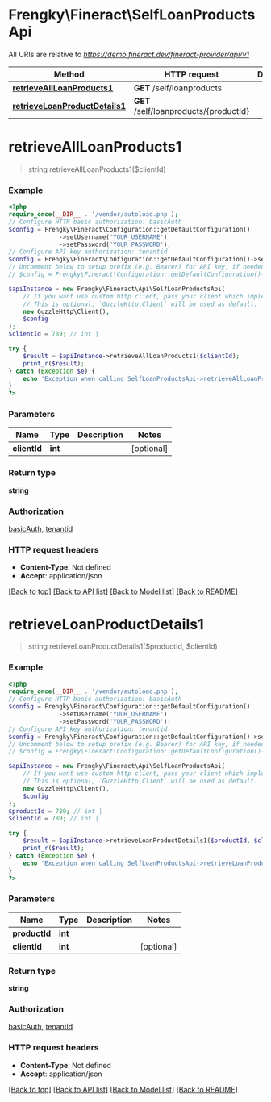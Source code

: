 # Frengky\Fineract\SelfLoanProductsApi

All URIs are relative to *https://demo.fineract.dev/fineract-provider/api/v1*

Method | HTTP request | Description
------------- | ------------- | -------------
[**retrieveAllLoanProducts1**](SelfLoanProductsApi.md#retrieveallloanproducts1) | **GET** /self/loanproducts | 
[**retrieveLoanProductDetails1**](SelfLoanProductsApi.md#retrieveloanproductdetails1) | **GET** /self/loanproducts/{productId} | 

# **retrieveAllLoanProducts1**
> string retrieveAllLoanProducts1($clientId)



### Example
```php
<?php
require_once(__DIR__ . '/vendor/autoload.php');
// Configure HTTP basic authorization: basicAuth
$config = Frengky\Fineract\Configuration::getDefaultConfiguration()
              ->setUsername('YOUR_USERNAME')
              ->setPassword('YOUR_PASSWORD');
// Configure API key authorization: tenantid
$config = Frengky\Fineract\Configuration::getDefaultConfiguration()->setApiKey('fineract-platform-tenantid', 'YOUR_API_KEY');
// Uncomment below to setup prefix (e.g. Bearer) for API key, if needed
// $config = Frengky\Fineract\Configuration::getDefaultConfiguration()->setApiKeyPrefix('fineract-platform-tenantid', 'Bearer');

$apiInstance = new Frengky\Fineract\Api\SelfLoanProductsApi(
    // If you want use custom http client, pass your client which implements `GuzzleHttp\ClientInterface`.
    // This is optional, `GuzzleHttp\Client` will be used as default.
    new GuzzleHttp\Client(),
    $config
);
$clientId = 789; // int | 

try {
    $result = $apiInstance->retrieveAllLoanProducts1($clientId);
    print_r($result);
} catch (Exception $e) {
    echo 'Exception when calling SelfLoanProductsApi->retrieveAllLoanProducts1: ', $e->getMessage(), PHP_EOL;
}
?>
```

### Parameters

Name | Type | Description  | Notes
------------- | ------------- | ------------- | -------------
 **clientId** | **int**|  | [optional]

### Return type

**string**

### Authorization

[basicAuth](../../README.md#basicAuth), [tenantid](../../README.md#tenantid)

### HTTP request headers

 - **Content-Type**: Not defined
 - **Accept**: application/json

[[Back to top]](#) [[Back to API list]](../../README.md#documentation-for-api-endpoints) [[Back to Model list]](../../README.md#documentation-for-models) [[Back to README]](../../README.md)

# **retrieveLoanProductDetails1**
> string retrieveLoanProductDetails1($productId, $clientId)



### Example
```php
<?php
require_once(__DIR__ . '/vendor/autoload.php');
// Configure HTTP basic authorization: basicAuth
$config = Frengky\Fineract\Configuration::getDefaultConfiguration()
              ->setUsername('YOUR_USERNAME')
              ->setPassword('YOUR_PASSWORD');
// Configure API key authorization: tenantid
$config = Frengky\Fineract\Configuration::getDefaultConfiguration()->setApiKey('fineract-platform-tenantid', 'YOUR_API_KEY');
// Uncomment below to setup prefix (e.g. Bearer) for API key, if needed
// $config = Frengky\Fineract\Configuration::getDefaultConfiguration()->setApiKeyPrefix('fineract-platform-tenantid', 'Bearer');

$apiInstance = new Frengky\Fineract\Api\SelfLoanProductsApi(
    // If you want use custom http client, pass your client which implements `GuzzleHttp\ClientInterface`.
    // This is optional, `GuzzleHttp\Client` will be used as default.
    new GuzzleHttp\Client(),
    $config
);
$productId = 789; // int | 
$clientId = 789; // int | 

try {
    $result = $apiInstance->retrieveLoanProductDetails1($productId, $clientId);
    print_r($result);
} catch (Exception $e) {
    echo 'Exception when calling SelfLoanProductsApi->retrieveLoanProductDetails1: ', $e->getMessage(), PHP_EOL;
}
?>
```

### Parameters

Name | Type | Description  | Notes
------------- | ------------- | ------------- | -------------
 **productId** | **int**|  |
 **clientId** | **int**|  | [optional]

### Return type

**string**

### Authorization

[basicAuth](../../README.md#basicAuth), [tenantid](../../README.md#tenantid)

### HTTP request headers

 - **Content-Type**: Not defined
 - **Accept**: application/json

[[Back to top]](#) [[Back to API list]](../../README.md#documentation-for-api-endpoints) [[Back to Model list]](../../README.md#documentation-for-models) [[Back to README]](../../README.md)

